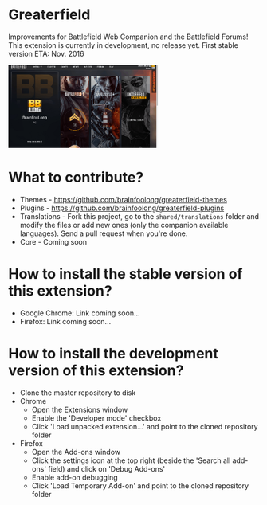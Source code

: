 # Greaterfield
Improvements for Battlefield Web Companion and the Battlefield Forums!
This extension is currently in development, no release yet.
First stable version ETA: Nov. 2016

<img src="https://raw.githubusercontent.com/brainfoolong/greaterfield/gh-pages/screenshots/themes.gif" width="300" />

# What to contribute?
* Themes - https://github.com/brainfoolong/greaterfield-themes
* Plugins - https://github.com/brainfoolong/greaterfield-plugins
* Translations - Fork this project, go to the `shared/translations` folder and modify the files or add new ones (only the companion available languages). Send a pull request when you're done.
* Core - Coming soon

# How to install the stable version of this extension?
* Google Chrome: Link coming soon...
* Firefox: Link coming soon...

# How to install the development version of this extension?
* Clone the master repository to disk
* Chrome
    * Open the Extensions window
    * Enable the 'Developer mode' checkbox
    * Click 'Load unpacked extension...' and point to the cloned repository folder
* Firefox
    * Open the Add-ons window
    * Click the settings icon at the top right (beside the 'Search all add-ons' field) and click on 'Debug Add-ons'
    * Enable add-on debugging
    * Click 'Load Temporary Add-on' and point to the cloned repository folder 

